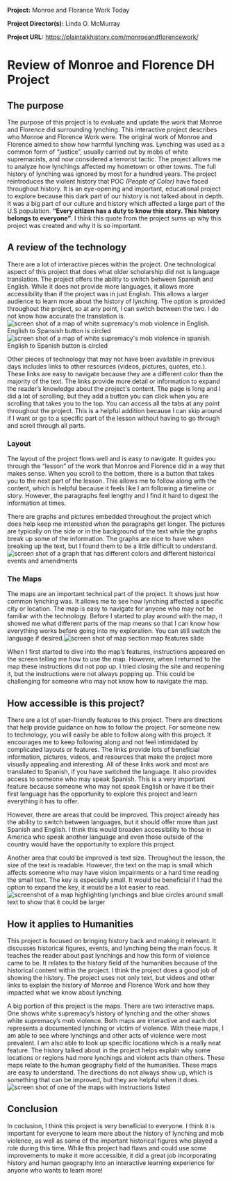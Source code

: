 **Project:**
Monroe and Florance Work Today 

**Project Director(s):**
Linda O. McMurray

**Project URL:**
https://plaintalkhistory.com/monroeandflorencework/



# Review of Monroe and Florence DH Project

## The purpose

The purpose of this project is to evaluate and update the work that Monroe and Florence did surrounding lynching. This interactive project describes who Monroe and Florence Work were. The original work of Monroe and Florence aimed to show how harmful lynching was. Lynching was used as a common form of “justice”, usually carried out by mobs of white supremacists, and now considered a terrorist tactic. The project allows me to analyze how lynchings affected my hometown or other towns. The full history of lynching was ignored by most for a hundred years. The project reintroduces the violent history that POC _(People of Color)_ have faced throughout history. It is an eye-opening and important, educational project to explore because this dark part of our history is not talked about in depth. It was a big part of our culture and history which affected a large part of the U.S population. **“Every citizen has a duty to know this story. This history belongs to everyone”**. I think this quote from the project sums up why this project was created and why it is so important.   

## A review of the technology 

There are a lot of interactive pieces within the project. One technological aspect of this project that does what older scholarship did not is language translation. The project offers the ability to switch between Spanish and English. While it does not provide more languages, it allows more accessibility than if the project was in just English. This allows a larger audience to learn more about the history of lynching. The option is provided throughout the project, so at any point, I can switch between the two. I do not know how accurate the translation is.![screen shot of a map of white supremacy's mob violence in English. English to Spansish button is circled](https://averylayne01.github.io/averylayne01/images/EngMap.png) 
![screen shot of a map of white supremacy's mob violence in spanish. English to Spanish button is circled](https://averylayne01.github.io/averylayne01/images/SpanMap.png)

Other pieces of technology that may not have been available in previous days includes links to other resources (videos, pictures, quotes, etc.). These links are easy to navigate because they are a different color than the majority of the text. The links provide more detail or information to expand the reader’s knowledge about the project's content. The page is long and I did a lot of scrolling, but they add a button you can click when you are scrolling that takes you to the top. You can access all the tabs at any point throughout the project. This is a helpful addition because I can skip around if I want or go to a specific part of the lesson without having to go through and scroll through all parts.  

### Layout
	
The layout of the project flows well and is easy to navigate. It guides you through the “lesson” of the work that Monroe and Florence did in a way that makes sense. When you scroll to the bottom, there is a button that takes you to the next part of the lesson. This allows me to follow along with the content, which is helpful because it feels like I am following a timeline or story. However, the paragraphs feel lengthy and I find it hard to digest the information at times. 
	
There are graphs and pictures embedded throughout the project which does help keep me interested when the paragraphs get longer. The pictures are typically on the side or in the background of the text while the graphs break up some of the information. The graphs are nice to have when breaking up the text, but I found them to be a little difficult to understand.![screen shot of a graph that has different colors and different historical events and amendments](https://averylayne01.github.io/averylayne01/images/graphs.png)

### The Maps
	
The maps are an important technical part of the project. It shows just how common lynching was. It allows me to see how lynching affected a specific city or location. The map is easy to navigate for anyone who may not be familiar with the technology. Before I started to play around with the map, it showed me what different parts of the map means so that I can know how everything works before going into my exploration. You can still switch the language if desired.![screen shot of map section map features slide](https://averylayne01.github.io/averylayne01/images/MapInstructions.png)

When I first started to dive into the map’s features, instructions appeared on the screen telling me how to use the map. However, when I returned to the map these instructions did not pop up. I tried closing the site and reopening it, but the instructions were not always popping up. This could be challenging for someone who may not know how to navigate the map. 

## How accessible is this project?

There are a lot of user-friendly features to this project. There are directions that help provide guidance on how to follow the project. For someone new to technology, you will easily be able to follow along with this project. It encourages me to keep following along and not feel intimidated by complicated layouts or features. The links provide lots of beneficial information, pictures, videos, and resources that make the project more visually appealing and interesting. All of these links work and most are translated to Spanish, if you have switched the language. It also provides access to someone who may speak Spanish. This is a very important feature because someone who may not speak English or have it be their first language has the opportunity to explore this project and learn everything it has to offer. 

However, there are areas that could be improved. This project already has the ability to switch between languages, but it should offer more than just Spanish and English. I think this would broaden accessibility to those in America who speak another language and even those outside of the country would have the opportunity to explore this project. 

Another area that could be improved is text size. Throughout the lesson, the size of the text is readable. However, the text on the map is small which affects someone who may have vision impairments or a hard time reading the small text. The key is especially small. It would be beneficial if I had the option to expand the key, it would be a lot easier to read.![screenshot of a map highlighting lynchings and blue circles around small text to show that it could be larger](https://averylayne01.github.io/averylayne01/images/TextMap.jpeg)

## How it applies to Humanities

This project is focused on bringing history back and making it relevant. It discusses historical figures, events, and lynching being the main focus. It teaches the reader about past lynchings and how this form of violence came to be. It relates to the history field of the humanities because of the historical content within the project. I think the project does a good job of showing the history. The project uses not only text, but videos and other links to explain the history of Monroe and Florence Work and how they impacted what we know about lynching. 
	
A big portion of this project is the maps. There are two interactive maps. One shows white supremacy’s history of lynching and the other shows white supremacy’s mob violence. Both maps are interactive and each dot represents a documented lynching or victim of violence. With these maps, I am able to see where lynchings and other acts of violence were most prevalent. I am also able to look up specific locations which is a really neat feature. The history talked about in the project helps explain why some locations or regions had more lynchings and violent acts than others. These maps relate to the human geography field of the humanities. These maps are easy to understand. The directions do not always show up, which is something that can be improved, but they are helpful when it does.![screen shot of one of the maps with instructions listed](https://averylayne01.github.io/averylayne01/images/MapInstructions2.png)

## Conclusion

In coclusion, I think this project is very beneficial to everyone. I think it is important for everyone to learn more about the history of lynching and mob violence, as well as some of the important historical figures who played a role during this time. While this project had flaws and could use some improvements to make it more accessible, it did a great job incorporating history and human geography into an interactive learning experience for anyone who wants to learn more! 






